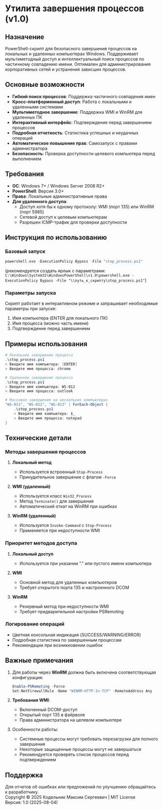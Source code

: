 # Утилита завершения процессов (v1.0)

## Назначение
PowerShell-скрипт для безопасного завершения процессов на локальных и удаленных компьютерах Windows. Поддерживает мультиметодный доступ и интеллектуальный поиск процессов по частичному совпадению имени. Оптимален для администрирования корпоративных сетей и устранения зависших процессов.

## Основные возможности
- **Гибкий поиск процессов**: Поддержка частичного совпадения имен
- **Кросс-платформенный доступ**: Работа с локальными и удаленными системами
- **Мультиметодное завершение**: Поддержка WMI и WinRM для удаленных ПК
- **Интерактивный интерфейс**: Подтверждение перед завершением процессов
- **Подробная отчетность**: Статистика успешных и неудачных операций
- **Автоматическое повышение прав**: Самозапуск с правами администратора
- **Безопасность**: Проверка доступности целевого компьютера перед выполнением

## Требования
- **ОС**: Windows 7+ / Windows Server 2008 R2+
- **PowerShell**: Версия 3.0+
- **Права**: Локальные административные права
- **Для удаленного доступа**:
  - Доступ хотя бы к одному протоколу: WMI (порт 135) или WinRM (порт 5985)
  - Сетевой доступ к целевым компьютерам
  - Разрешен ICMP-трафик для проверки доступности

## Инструкция по использованию

### Базовый запуск
```powershell
powershell.exe -ExecutionPolicy Bypass -File "stop_process.ps1"
```
(рекомендуется создать ярлык с параметрами: `C:\Windows\System32\WindowsPowerShell\v1.0\powershell.exe -ExecutionPolicy Bypass -File "\\путь_к_скрипту\stop_process.ps1"`)

### Параметры запуска
Скрипт работает в интерактивном режиме и запрашивает необходимые параметры при запуске:
1. Имя компьютера (ENTER для локального ПК)
2. Имя процесса (можно часть имени)
3. Подтверждение перед завершением

## Примеры использования
```powershell
# Локальное завершение процесса
.\stop_process.ps1
> Введите имя компьютера: [ENTER]
> Введите имя процесса: chrome

# Удаленное завершение процесса
.\stop_process.ps1
> Введите имя компьютера: WS-012
> Введите имя процесса: outlook

# Массовое завершение на нескольких компьютерах
"WS-011", "WS-012", "WS-013" | ForEach-Object {
    .\stop_process.ps1
    > Введите имя компьютера: $_
    > Введите имя процесса: notepad
}
```

## Технические детали

### Методы завершения процессов
1. **Локальный метод**  
   - Используется встроенный `Stop-Process`
   - Принудительное завершение с флагом `-Force`

2. **WMI (удаленный)**  
   - Используется класс `Win32_Process`
   - Метод `Terminate()` для завершения
   - Автоматический откат на WinRM при ошибках

3. **WinRM (удаленный)**  
   - Используется `Invoke-Command` с `Stop-Process`
   - Применяется при недоступности WMI

### Приоритет методов доступа
1. **Локальный доступ**  
   - Используется при указании "." или пустого имени компьютера

2. **WMI**  
   - Основной метод для удаленных компьютеров
   - Требует открытого порта 135 и настроенного DCOM

3. **WinRM**  
   - Резервный метод при недоступности WMI
   - Требует предварительной настройки PSRemoting

### Логирование операций
- Цветная консольная индикация (SUCCESS/WARNING/ERROR)
- Подробная статистика по завершенным процессам
- Рекомендации при возникновении ошибок

## Важные примечания
1. Для работы через **WinRM** должна быть включена соответствующая конфигурация:
   ```powershell
   Enable-PSRemoting -Force
   Set-NetFirewallRule -Name "WINRM-HTTP-In-TCP" -RemoteAddress Any
   ```

2. **Требования WMI**:
   - Включенный DCOM-доступ
   - Открытый порт 135 в файрволе
   - Права администратора на целевом компьютере

3. Особенности работы:
   - Системные процессы могут требовать перезагрузки для полного завершения
   - Некоторые защищенные процессы могут не завершаться
   - Рекомендуется проверять список процессов перед подтверждением

## Поддержка
Для отчетов об ошибках или предложений по улучшению обращайтесь к разработчику.  
Copyright © 2025 Кодельник Максим Сергеевич | MIT License  
Версия: 1.0 (2025-08-04)
